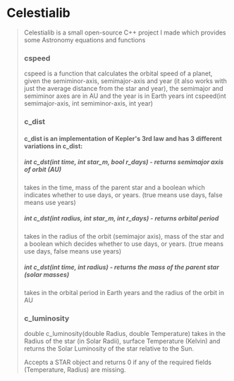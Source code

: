 # Celestialib
> Celestialib is a small open-source C++ project I made 
> which provides some Astronomy equations and functions
>
> ### cspeed 
> cspeed is a function that calculates the orbital speed of a planet, given the semiminor-axis, semimajor-axis and year (it also works with just the average distance from the star and year), the semimajor and semiminor axes are in AU and the year is in Earth years
> int cspeed(int semimajor-axis, int semiminor-axis, int year) 
>
>
> ### c_dist
> #### c_dist is an implementation of Kepler's 3rd law and has 3 different variations in c_dist:
>
> ##### int c_dst(int time, int star_m, bool r_days) - returns semimajor axis of orbit (AU)
> takes in the time, mass of the parent star and a boolean which indicates whether to use days, or years. (true means use days, false means use years)
>
> ##### int c_dst(int radius, int star_m, int r_days) - returns orbital period 
> takes in the radius of the orbit (semimajor axis), mass of the star and a boolean which decides whether to use days, or years. (true means use days, false means use years)
>
> ##### int c_dst(int time, int radius) - returns the mass of the parent star (solar masses)
> takes in the orbital period in Earth years and the radius of the orbit in AU
>
> ### c_luminosity
> double c_luminosity(double Radius, double Temperature)
> takes in the Radius of the star (in Solar Radii), surface Temperature (Kelvin) and returns the Solar Luminosity of the star relative to the Sun.
>
> Accepts a STAR object and returns 0 if any of the required fields (Temperature, Radius) are missing.
